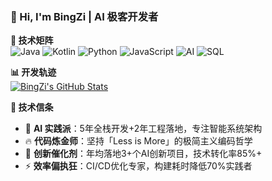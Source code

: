 ### 👋 Hi, I'm BingZi | AI 极客开发者

**🚀 技术矩阵**  
![Java](https://img.shields.io/badge/-Java-007396?logo=java&logoColor=white)
![Kotlin](https://img.shields.io/badge/-Kotlin-7F52FF?logo=kotlin&logoColor=white)
![Python](https://img.shields.io/badge/-Python-3776AB?logo=python&logoColor=white)
![JavaScript](https://img.shields.io/badge/-JavaScript-F7DF1E?logo=javascript&logoColor=black)
![AI](https://img.shields.io/badge/-AI%20Engineering-FF6F00?logo=openai&logoColor=white)
![SQL](https://img.shields.io/badge/-SQL-003B57?logo=postgresql)

**📊 开发轨迹**  
[![BingZi's GitHub Stats](https://github-readme-stats.vercel.app/api?username=BingZi-233&show_icons=true&theme=radical&hide_title=true)](https://github.com/BingZi-233)

**💎 技术信条**  
- 🧠 **AI 实践派**：5年全栈开发+2年工程落地，专注智能系统架构
- 🔥 **代码炼金师**：坚持「Less is More」的极简主义编码哲学
- 🚀 **创新催化剂**：年均落地3+个AI创新项目，技术转化率85%+
- ⚡ **效率偏执狂**：CI/CD优化专家，构建耗时降低70%实践者
